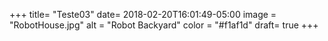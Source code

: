+++
title= "Teste03"
date= 2018-02-20T16:01:49-05:00
image = "RobotHouse.jpg"
alt = "Robot Backyard"
color = "#f1af1d"
draft= true
+++
